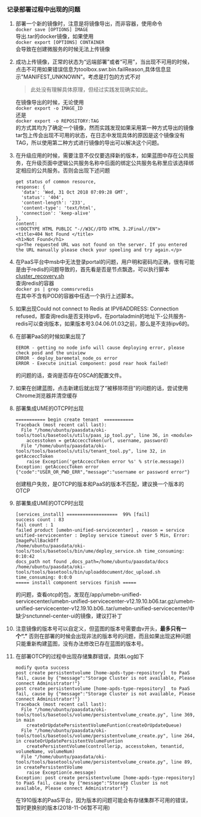 ### 记录部署过程中出现的问题
1.  部署一个新的镜像时，注意是将镜像导出，而非容器，使用命令  
    ```docker save [OPTIONS] IMAGE```  
    导出.tar的docker镜像，如果使用  
    ```docker export [OPTIONS] CONTAINER```  
    会导致在创建微服务的时候无法上传镜像
2.  成功上传镜像，正常的状态为“远端部署”或者“可用”，当出现不可用的时候，点击不可用如果错误信息为toolbox.swr.bin.failReason,具体信息显示"MANIFEST_UNKNOWN"。考虑是打包的方式不对
    > 此处没有理解具体原理，但经过实践发现确实如此。
    
    在镜像导出的时候，无论使用  
    ```docker export -o IMAGE_ID```  
    还是  
    ```docker export -o REPOSITORY:TAG```  
    的方式其均为了确定一个镜像，然而实践发现如果采用第一种方式导出的镜像tar包上传会出现不可用的状态，在日志中发现具体的原因是这个镜像没有TAG，所以使用第二种方式进行镜像的导出可以解决这个问题。
3.  在升级应用的时候，需要注意不仅仅要选择新的版本，如果蓝图中存在公共服务，在升级页面中逻辑公共服务名称中后面的绑定公共服务名称里应该选择绑定相应的公共服务。否则会出现下述问题
    ```
    get status of common resource,
    response: {
      'data': 'Wed, 31 Oct 2018 07:09:28 GMT',
      'status': '404',
      'content-length': '233',
      'content-type': 'text/html',
      'connection': 'keep-alive'
    },
    content:
    <!DOCTYPE HTML PUBLIC "-//W3C//DTD HTML 3.2Final//EN">
    <title>404 Not Found </title>
    <h1>Not Found</h1>
    <p>The requested URL was not found on the server. If you entered the URL manually please check your speeling and try again.</p>
    ```
4.  在PaaS平台中msb中无法登录portal的问题，用户明和密码均正确，很有可能是由于redis的问题导致的，首先看是否是节点飘逸，可以执行脚本 [cluster_recovery.sh](resource/cluster_recovery.sh)  
    查询redis的容器  
    ```docker ps | grep commsrvredis```  
    在其中不含有POD的容器中任选一个执行上述脚本。
5.  如果出现Could not connect to Redis at IPV6ADDRESS: Connection refused，那查询redis是否支持Ipv6，在portaladmin的地址下-公共服务-redis可以查询版本，如果版本号3.04.06.01.03之前，那么是不支持ipv6的。
6.  在部署PaaS的时候如果出现了  
    ```
    EEROR - getting no node info will cause deploying error, please check posd and the uniview
    ERROR - deploy_baremetal_node_os error
    ERROR - Execute initial component: posd rear hook failed!
    ```
    的问题的话，查询是否存在OSCA的配置文件。
7.  如果在创建蓝图，点击新建后就出现了“被移除项目”的问题的话，尝试使用Chrome浏览器并清空缓存
8.  部署集成UME的OTCP时出现
    ```
    =========== begin create tenant  ===========
    Traceback (most recent call last):
      File "/home/ubuntu/paasdata/oki-tools/tools/basetools/utils/paas_ip_tool.py", line 36, in <module>
        accesstoken = getAcceccToken(url, username, password)
      File "/home/ubuntu/paasdata/oki-tools/tools/basetools/utils/tenant_tool.py", line 32, in getAcceccToken
        raise Exception('getAcceccToken error %s' % str(e.message))
    Exception: getAcceccToken error {"code":"USER_OR_PWD_ERR","message":"username or password error"}
    ```
    创建租户失败，是OTCP的版本和PaaS的版本不匹配，建议换一个版本的OTCP
9.  部署集成UME的OTCP时出现      
    ```
    [services_install] ===================  99% [fail]                          
    success count : 83
    fail count : 1
    failed product [umebn-unified-servicecenter] , reason = service unified-servicecenter : Deploy service timeout over 5 Min, Error: ImagePullBackOff
    /home/ubuntu/paasdata/oki-tools/tools/basetools/bin/ume/deploy_service.sh time_consuming: 0:10:42
    docs_path not found ,docs_path=/home/ubuntu/paasdata/docs
    /home/ubuntu/paasdata/oki-tools/tools/basetools/bin/uploaddocument/doc_upload.sh time_consuming: 0:0:0
    ===== install component services finish =====
    ```  
    的问题，查看otcp的包，发现在/app/umebn-unified-servicecenter/umebn-unified-servicecenter-v12.19.10.b06.tar.gz/umebn-unified-servicecenter-v12.19.10.b06..tar/umebn-unified-servicecenter/中缺少snctunnel-center-ui的镜像，建议打补丁
10. 注意镜像的版本号可以自定义，但蓝图的版本号需要由v开头，**最多只有一个“.”** 否则在部署的时候会出现非法的版本号的问题，而且如果出现这种问题只能重新构建蓝图，没有办法修改已存在蓝图的版本号。
11. 在部署OTCP的过程中出现存储集群错误，具体Log如下
    ````
    modify quota success
    post create persistentvolume [home-apds-type-repository]  to PaaS fail, cause by {"message":"Storage Cluster is not available, Please connect Administrator!"}
    post create persistentvolume [home-apds-type-repository]  to PaaS fail, cause by {"message":"Storage Cluster is not available, Please connect Administrator!"}
    Traceback (most recent call last):
      File "/home/ubuntu/paasdata/oki-tools/tools/basetools/volume/persistentvolume_create.py", line 369, in main
        createOrUpdatePersistentVolumeFuntion(createOrUpdateQueue)
      File "/home/ubuntu/paasdata/oki-tools/tools/basetools/volume/persistentvolume_create.py", line 264, in createOrUpdatePersistentVolumeFuntion
        createPersistentVolume(controllerip, accesstoken, tenantid, volumeName, volumeNum)
      File "/home/ubuntu/paasdata/oki-tools/tools/basetools/volume/persistentvolume_create.py", line 89, in createPersistentVolume
        raise Exception(e.message)
    Exception: post create persistentvolume [home-apds-type-repository]  to PaaS fail, cause by {"message":"Storage Cluster is not available, Please connect Administrator!"}
    ````
    在1910版本的PaaS平台，因为版本的问题可能会有存储集群不可用的错误，暂时更换别的版本(2018-11-06暂不可用)